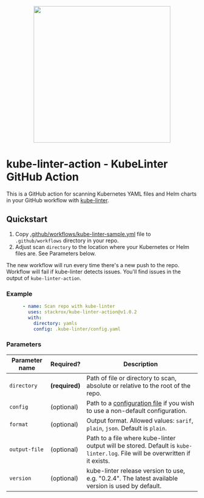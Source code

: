 <p align="center"><img src="https://raw.githubusercontent.com/stackrox/kube-linter/main/images/logo/KubeLinter-horizontal.svg" width="360"></p>

# kube-linter-action - KubeLinter GitHub Action

This is a GitHub action for scanning Kubernetes YAML files and Helm charts in your GitHub workflow with [kube-linter](https://github.com/stackrox/kube-linter).

## Quickstart

1. Copy [.github/workflows/kube-linter-sample.yml](https://github.com/stackrox/kube-linter-action/tree/main/.github/workflows/kube-linter-sample.yml) file to `.github/workflows` directory in your repo.
2. Adjust scan `directory` to the location where your Kubernetes or Helm files are. See Parameters below.

The new workflow will run every time there's a new push to the repo.  
Workflow will fail if kube-linter detects issues. You'll find issues in the output of `kube-linter-action`.

### Example

```yaml
      - name: Scan repo with kube-linter
        uses: stackrox/kube-linter-action@v1.0.2
        with:
          directory: yamls
          config: .kube-linter/config.yaml
```

### Parameters

| Parameter name | Required? | Description |
| --- | --- | --- |
| `directory` | **(required)** | Path of file or directory to scan, absolute or relative to the root of the repo. |
| `config` | (optional) | Path to a [configuration file](https://docs.kubelinter.io/#/configuring-kubelinter) if you wish to use a non-default configuration. |
| `format` | (optional) | Output format. Allowed values: `sarif`, `plain`, `json`. Default is `plain`. |
| `output-file` | (optional) | Path to a file where kube-linter output will be stored. Default is `kube-linter.log`. File will be overwritten if it exists. |
| `version` | (optional) | kube-linter release version to use, e.g. "0.2.4". The latest available version is used by default. |
